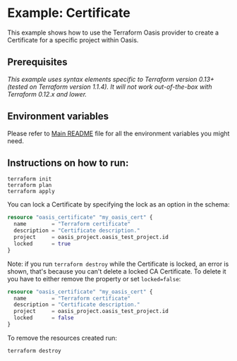 # Example: Certificate

This example shows how to use the Terraform Oasis provider to create a Certificate for a specific project within Oasis.

## Prerequisites

*This example uses syntax elements specific to Terraform version 0.13+ (tested on Terraform version 1.1.4).
It will not work out-of-the-box with Terraform 0.12.x and lower.*

## Environment variables
Please refer to [Main README](../../README.md) file for all the environment variables you might need.

## Instructions on how to run:
```
terraform init
terraform plan
terraform apply
```

You can lock a Certificate by specifying the lock as an option in the schema:
```terraform
resource "oasis_certificate" "my_oasis_cert" {
  name        = "Terraform certificate"
  description = "Certificate description."
  project     = oasis_project.oasis_test_project.id
  locked      = true
}
```
Note: if you run `terraform destroy` while the Certificate is locked, an error is shown, that's because you can't delete a locked CA Certificate.
To delete it you have to either remove the property or set `locked=false`:
```terraform
resource "oasis_certificate" "my_oasis_cert" {
  name        = "Terraform certificate"
  description = "Certificate description."
  project     = oasis_project.oasis_test_project.id
  locked      = false
}
```

To remove the resources created run:
```
terraform destroy
```